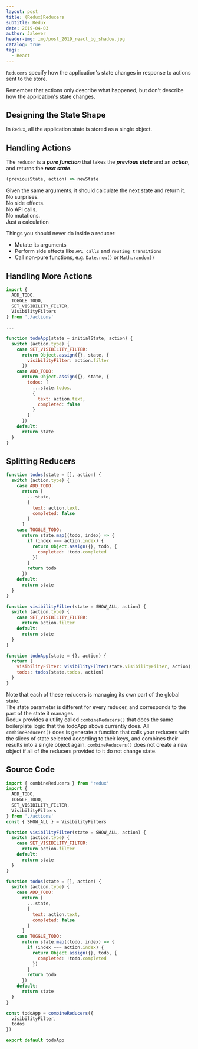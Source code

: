 ```yaml
---
layout: post
title: (Redux)Reducers
subtitle: Redux
date: 2019-04-03
author: Jalever
header-img: img/post_2019_react_bg_shadow.jpg
catalog: true
tags:
  - React
---
```


`Reducers` specify how the application's state changes in response to actions sent to the store.

Remember that actions only describe what happened, but don't describe how the application's state changes.

## Designing the State Shape
In `Redux`, all the application state is stored as a single object.

## Handling Actions
The `reducer` is a ***pure function*** that takes the ***previous state*** and an ***action***, and returns the ***next state***.
```javascript
(previousState, action) => newState
```
Given the same arguments, it should calculate the next state and return it. <br>
No surprises. <br>
No side effects. <br>
No API calls. <br>
No mutations. <br>
Just a calculation

Things you should never do inside a reducer:
- Mutate its arguments
- Perform side effects like `API calls` and `routing transitions`
- Call non-pure functions, e.g. `Date.now()` or `Math.random()`


## Handling More Actions
```javascript
import {
  ADD_TODO,
  TOGGLE_TODO,
  SET_VISIBILITY_FILTER,
  VisibilityFilters
} from './actions'

...

function todoApp(state = initialState, action) {
  switch (action.type) {
    case SET_VISIBILITY_FILTER:
      return Object.assign({}, state, {
        visibilityFilter: action.filter
      })
    case ADD_TODO:
      return Object.assign({}, state, {
        todos: [
          ...state.todos,
          {
            text: action.text,
            completed: false
          }
        ]
      })
    default:
      return state
  }
}
```

## Splitting Reducers
```javascript
function todos(state = [], action) {
  switch (action.type) {
    case ADD_TODO:
      return [
        ...state,
        {
          text: action.text,
          completed: false
        }
      ]
    case TOGGLE_TODO:
      return state.map((todo, index) => {
        if (index === action.index) {
          return Object.assign({}, todo, {
            completed: !todo.completed
          })
        }
        return todo
      })
    default:
      return state
  }
}

function visibilityFilter(state = SHOW_ALL, action) {
  switch (action.type) {
    case SET_VISIBILITY_FILTER:
      return action.filter
    default:
      return state
  }
}

function todoApp(state = {}, action) {
  return {
    visibilityFilter: visibilityFilter(state.visibilityFilter, action),
    todos: todos(state.todos, action)
  }
}
```
Note that each of these reducers is managing its own part of the global state.<br>
The state parameter is different for every reducer, and corresponds to the part of the state it manages.<br>
Redux provides a utility called `combineReducers()` that does the same boilerplate logic that the todoApp above currently does.
All `combineReducers()` does is generate a function that calls your reducers with the slices of state selected according to their keys, and combines their results into a single object again.
`combineReducers()` does not create a new object if all of the reducers provided to it do not change state.

## Source Code
```javascript
import { combineReducers } from 'redux'
import {
  ADD_TODO,
  TOGGLE_TODO,
  SET_VISIBILITY_FILTER,
  VisibilityFilters
} from './actions'
const { SHOW_ALL } = VisibilityFilters

function visibilityFilter(state = SHOW_ALL, action) {
  switch (action.type) {
    case SET_VISIBILITY_FILTER:
      return action.filter
    default:
      return state
  }
}

function todos(state = [], action) {
  switch (action.type) {
    case ADD_TODO:
      return [
        ...state,
        {
          text: action.text,
          completed: false
        }
      ]
    case TOGGLE_TODO:
      return state.map((todo, index) => {
        if (index === action.index) {
          return Object.assign({}, todo, {
            completed: !todo.completed
          })
        }
        return todo
      })
    default:
      return state
  }
}

const todoApp = combineReducers({
  visibilityFilter,
  todos
})

export default todoApp
```
